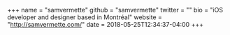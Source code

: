 +++
name = "samvermette"
github = "samvermette"
twitter = ""
bio = "iOS developer and designer based in Montréal"
website = "http://samvermette.com/"
date = 2018-05-25T12:34:37-04:00
+++
